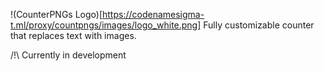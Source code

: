 !(CounterPNGs Logo)[https://codenamesigma-t.ml/proxy/countpngs/images/logo_white.png]
Fully customizable counter that replaces text with images.

/!\ Currently in development
